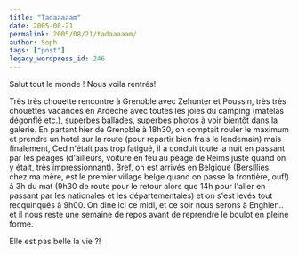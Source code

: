 ```yaml
---
title: "Tadaaaaam"
date: 2005-08-21
permalink: 2005/08/21/tadaaaaam/
author: Soph
tags: ["post"]
legacy_wordpress_id: 246
---
```


Salut tout le monde&nbsp;! Nous voila rentrés!

Très très chouette rencontre à Grenoble avec Zehunter et Poussin, très très chouettes vacances en Ardèche avec toutes les joies du camping (matelas dégonflé etc.), superbes ballades, superbes photos à voir bientôt dans la galerie. En partant hier de Grenoble à 18h30, on comptait rouler le maximum et prendre un hotel sur la route (pour repartir bien frais le lendemain) mais finalement, Ced n'était pas trop fatigué, il a conduit toute la nuit en passant par les péages (d'ailleurs, voiture en feu au péage de Reims juste quand on y était, très impressionnant). Bref, on est arrivés en Belgique (Bersillies, chez ma mère, est le premier village belge quand on passe la frontière, ouf!) à 3h du mat (9h30 de route pour le retour alors que 14h pour l'aller en passant par les nationales et les départementales) et on s'est levés tout recquinqués à 9h00. On dine ici ce midi, et ce soir nous serons à Enghien.. et il nous reste une semaine de repos avant de reprendre le boulot en pleine forme.

<!-- excerpt -->

Elle est pas belle la vie ?!
